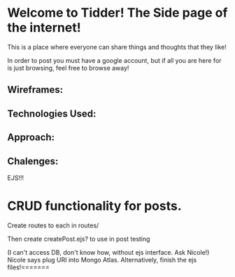 
# Welcome to Tidder! The Side page of the internet!
This is a place where everyone can share things and thoughts that they like!

In order to post you must have a google account, but if all you are here for is just browsing, feel free to browse away!

## Wireframes:

## Technologies Used:

## Approach:

## Chalenges:

EJS!!!

# CRUD functionality for posts. 


Create routes to each in routes/ 

Then create createPost.ejs? to use in post testing

(I can't access DB, don't know how, without ejs interface. Ask Nicole!)
Nicole says plug URI into Mongo Atlas. Alternatively, finish the ejs files!=======

